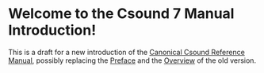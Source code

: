 # Welcome to the Csound 7 Manual Introduction!

This is a draft for a new introduction of the [Canonical Csound Reference Manual](https://csound.com/manual/), possibly replacing the [Preface](https://csound.com/manual/PrefaceTop.html) and the [Overview](https://csound.com/manual/PartOverview.html) of the old version.